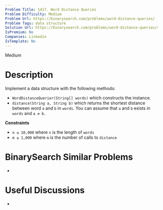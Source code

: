 ```yaml
---
Problem Title: 1417. Word Distance Queries
Problem Difficulty: Medium
Problem Url: https://binarysearch.com/problems/word-distance-queries/
Problem Tags: data structure
Solution Url: https://binarysearch.com/problems/word-distance-queries/solutions/
IsPremium: No
Companies: Linkedin
IsTemplate: No
---
```


<span style="color: ;">Medium</span>

# Description

Implement a data structure with the following methods:

- `WordDistanceQuerier(String[] words)` which constructs the instance.
- `distance(String a, String b)` which returns the shortest distance between word `a` and `b` in `words`. You can assume that `a` and `b` exists in `words` and `a ≠ b`.

**Constraints**
- `n ≤ 10,000` where `n` is the length of `words`
- `m ≤ 1,000` where `m` is the number of calls to `distance`

# BinarySearch Similar Problems

- []()

# Useful Discussions

- []()
